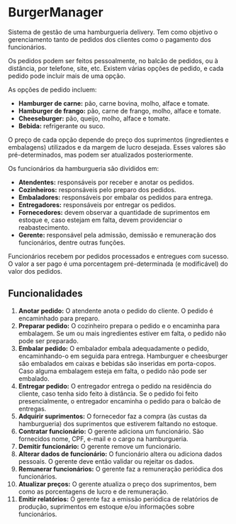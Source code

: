 # BurgerManager
Sistema de gestão de uma hamburgueria delivery. Tem como objetivo o gerenciamento tanto de pedidos
dos clientes como o pagamento dos funcionários.

Os pedidos podem ser feitos pessoalmente, no balcão de pedidos, ou à distância, por telefone, site,
etc. Existem várias opções de pedido, e cada pedido pode incluir mais de uma opção.

As opções de pedido incluem:
- **Hamburger de carne:** pão, carne bovina, molho, alface e tomate.
- **Hamburger de frango:** pão, carne de frango, molho, alface e tomate.
- **Cheeseburger:** pão, queijo, molho, alface e tomate.
- **Bebida:** refrigerante ou suco.

O preço de cada opção depende do preço dos suprimentos (ingredientes e embalagens) utilizados e da
margem de lucro desejada. Esses valores são pré-determinados, mas podem ser atualizados
posteriormente.

Os funcionários da hamburgueria são divididos em:
- **Atendentes:** responsáveis por receber e anotar os pedidos.
- **Cozinheiros:** responsáveis pelo preparo dos pedidos.
- **Embaladores:** responsáveis por embalar os pedidos para entrega.
- **Entregadores:** responsáveis por entregar os pedidos.
- **Fornecedores:** devem observar a quantidade de suprimentos em estoque e, caso estejam em falta,
devem providenciar o reabastecimento.
- **Gerente:** responsável pela admissão, demissão e remuneração dos funcionários, dentre outras
funções.

Funcionários recebem por pedidos processados e entregues com sucesso. O valor a ser pago é uma
porcentagem pré-determinada (e modificável) do valor dos pedidos.

## Funcionalidades
1. **Anotar pedido:** O atendente anota o pedido do cliente. O pedido é encaminhado para preparo.
2. **Preparar pedido:** O cozinheiro prepara o pedido e o encaminha para embalagem. Se um ou mais
ingredientes estiver em falta, o pedido não pode ser preparado. 
3. **Embalar pedido:** O embalador embala adequadamente o pedido, encaminhando-o em seguida para
entrega. Hamburguer e cheesburger são embalados em caixas e bebidas são inseridas em porta-copos.
Caso alguma embalagem esteja em falta, o pedido não pode ser embalado.
4. **Entregar pedido:** O entregador entrega o pedido na residência do cliente, caso tenha sido
feito à distância. Se o pedido foi feito presencialmente, o entregador encaminha o pedido para
o balcão de entregas.
5. **Adquirir suprimentos:** O fornecedor faz a compra (às custas da hamburgueria) dos suprimentos
que estiverem faltando no estoque.
6. **Contratar funcionário:** O gerente adiciona um funcionário. São fornecidos nome, CPF, e-mail e
o cargo na hamburgueria.
7. **Demitir funcionário:** O gerente remove um funcionário.
8. **Alterar dados de funcionário:** O funcionário altera ou adiciona dados pessoais. O gerente deve
então validar ou rejeitar os dados.
9. **Remunerar funcionários:** O gerente faz a remuneração periódica dos funcionários.
10. **Atualizar preços:** O gerente atualiza o preço dos suprimentos, bem como as porcentagens de
lucro e de remuneração.
11. **Emitir relatórios:** O gerente faz a emissão periódica de relatórios de produção, suprimentos
em estoque e/ou informações sobre funcionários.